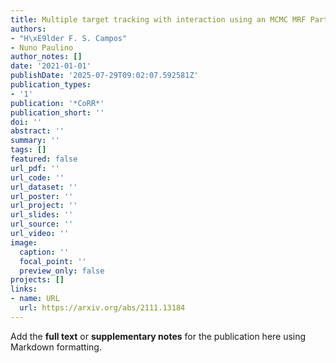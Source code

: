 ```yaml
---
title: Multiple target tracking with interaction using an MCMC MRF Particle Filter
authors:
- "H\xE9lder F. S. Campos"
- Nuno Paulino
author_notes: []
date: '2021-01-01'
publishDate: '2025-07-29T09:02:07.592581Z'
publication_types:
- '1'
publication: '*CoRR*'
publication_short: ''
doi: ''
abstract: ''
summary: ''
tags: []
featured: false
url_pdf: ''
url_code: ''
url_dataset: ''
url_poster: ''
url_project: ''
url_slides: ''
url_source: ''
url_video: ''
image:
  caption: ''
  focal_point: ''
  preview_only: false
projects: []
links:
- name: URL
  url: https://arxiv.org/abs/2111.13184
---
```


Add the **full text** or **supplementary notes** for the publication here using Markdown formatting.
